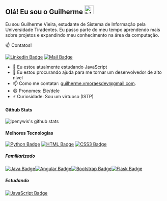 ## Olá! Eu sou o Guilherme <img src="https://user-images.githubusercontent.com/1303154/88677602-1635ba80-d120-11ea-84d8-d263ba5fc3c0.gif" width="28px" alt="hi">

Eu sou Guilherme Vieira, estudante de Sistema de Informação pela Universidade Tiradentes. Eu passo parte do meu tempo aprendendo mais sobre projetos e expandindo meu conhecimento na área da computação.


:mailbox: Contatos!

[![Linkedin Badge](https://img.shields.io/badge/-Guilherme-0e76a8?style=flat&labelColor=0e76a8&logo=linkedin&logoColor=white)](https://www.linkedin.com/in/guilherme-vm/) [![Mail Badge](https://img.shields.io/badge/-guilherme.vmoraesdev-c0392b?style=flat&labelColor=c0392b&logo=gmail&logoColor=white)](mailto:guilherme.vmoraesdev@gmail.com)

<!-- TODO: Add last video link -->

- 🌱 Eu estou atualmente estudando JavaScript
- 🤔 Eu estou procurando ajuda para me tornar um desenvolvedor de alto nível
- 📫 Como me contatar: guilherme.vmoraesdev@gmail.com.
- 😄 Pronomes: Ele/dele
- ⚡ Curiosidade: Sou um virtuoso (ISTP)

#### Github Stats

![Ipenywis's github stats](https://github-readme-stats.vercel.app/api?username=GuilhermeVieiraMoraes&count_private=true&theme=tokyonight&hide=contribs,prs)

#### Melhores Tecnologias

<!-- TODO: Make technologies links takes you to repositories -->

[![Python Badge](https://img.shields.io/badge/-Python-3776AB?style=for-the-badge&labelColor=black&logo=python&logoColor=3776AB)](#) [![HTML Badge](https://img.shields.io/badge/-HTML5-E34F26?style=for-the-badge&labelColor=black&logo=html5)](#)  [![CSS3 Badge](https://img.shields.io/badge/-CSS3-1572B6?style=for-the-badge&labelColor=black&logo=css3&logoColor=1572B6)](#)

##### Familiarizado
 [![Java Badge](https://img.shields.io/badge/-JAVA-ED8B00?style=for-the-badge&labelColor=black&logo=java&logoColor=ED8B00)](#)[![Angular Badge](https://img.shields.io/badge/-Angular-DD0031?style=for-the-badge&labelColor=black&logo=angular&logoColor=DD0031)](#)[![Bootstrap Badge](https://img.shields.io/badge/-BOOTSTRAP-563D7C?style=for-the-badge&labelColor=black&logo=bootstrap&logoColor=563D7C)](#)[![Flask Badge](https://img.shields.io/badge/-Flask-white?style=for-the-badge&labelColor=black&logo=flask&logoColor=white)](#)

##### Estudando
[![JavaScript Badge](https://img.shields.io/badge/-JavaScript-F7DF1E?style=for-the-badge&labelColor=black&logo=javascript&logoColor=F7DF1E)](#) 



